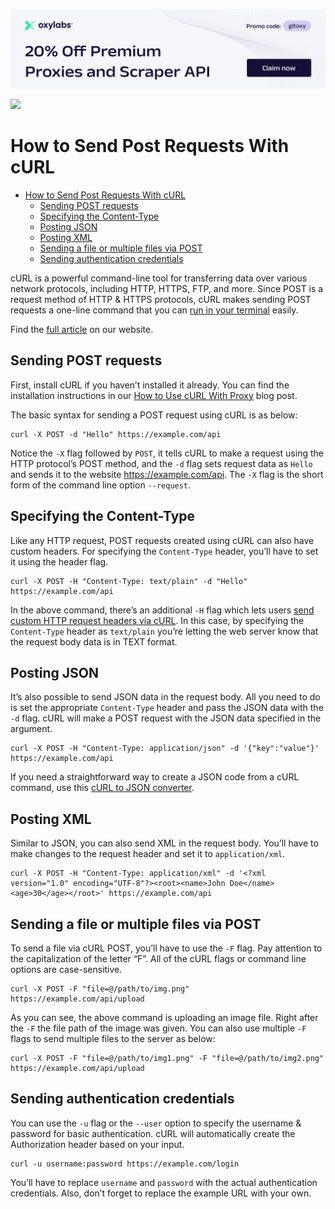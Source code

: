 [![Oxylabs promo code](https://raw.githubusercontent.com/oxylabs/product-integrations/refs/heads/master/Affiliate-Universal-1090x275.png)](https://oxylabs.go2cloud.org/aff_c?offer_id=7&aff_id=877&url_id=112)

[![](https://dcbadge.vercel.app/api/server/eWsVUJrnG5)](https://discord.gg/Pds3gBmKMH)

# How to Send Post Requests With cURL

- [How to Send Post Requests With cURL](#how-to-send-post-requests-with-curl)
  * [Sending POST requests](#sending-post-requests)
  * [Specifying the Content-Type](#specifying-the-content-type)
  * [Posting JSON](#posting-json)
  * [Posting XML](#posting-xml)
  * [Sending a file or multiple files via POST](#sending-a-file-or-multiple-files-via-post)
  * [Sending authentication credentials](#sending-authentication-credentials)

cURL is a powerful command-line tool for transferring data over various network protocols, including HTTP, HTTPS, FTP, and more. Since POST is a request method of HTTP & HTTPS protocols, cURL makes sending POST requests a one-line command that you can [run in your terminal](https://oxylabs.io/resources/integrations/terminal) easily. 

Find the [full article](https://oxylabs.io/blog/curl-post-requests) on our website.

## Sending POST requests

First, install cURL if you haven’t installed it already. You can find the installation instructions in our [How to Use cURL With Proxy](https://oxylabs.io/blog/curl-with-proxy) blog post.

The basic syntax for sending a POST request using cURL is as below:

```
curl -X POST -d "Hello" https://example.com/api
```

Notice the ```-X``` flag followed by ```POST```, it tells cURL to make a request using the HTTP protocol’s POST method, and the ```-d``` flag sets request data as ```Hello``` and sends it to the website https://example.com/api. The ```-X``` flag is the short form of the command line option ```--request```. 

## Specifying the Content-Type

Like any HTTP request, POST requests created using cURL can also have custom headers. For specifying the ```Content-Type``` header, you’ll have to set it using the header flag. 

```
curl -X POST -H "Content-Type: text/plain" -d "Hello" https://example.com/api
```

In the above command, there’s an additional ```-H``` flag which lets users [send custom HTTP request headers via cURL](https://oxylabs.io/blog/curl-send-headers). In this case, by specifying the ```Content-Type``` header as ```text/plain``` you’re letting the web server know that the request body data is in TEXT format. 

## Posting JSON

It’s also possible to send JSON data in the request body. All you need to do is set the appropriate ```Content-Type``` header and pass the JSON data with the ```-d``` flag. cURL will make a POST request with the JSON data specified in the argument.

```
curl -X POST -H "Content-Type: application/json" -d '{"key":"value"}' https://example.com/api
```

If you need a straightforward way to create a JSON code from a cURL command, use this [cURL to JSON converter](https://oxylabs.io/tools/curl-converter/json).

## Posting XML

Similar to JSON, you can also send XML in the request body. You’ll have to make changes to the request header and set it to ```application/xml```.

```
curl -X POST -H "Content-Type: application/xml" -d '<?xml version="1.0" encoding="UTF-8"?><root><name>John Doe</name><age>30</age></root>' https://example.com/api
```

## Sending a file or multiple files via POST

To send a file via cURL POST, you’ll have to use the ```-F``` flag. Pay attention to the capitalization of the letter “F”. All of the cURL flags or command line options are case-sensitive.

```
curl -X POST -F "file=@/path/to/img.png" https://example.com/api/upload
```

As you can see, the above command is uploading an image file. Right after the ```-F``` the file path of the image was given. You can also use multiple ```-F``` flags to send multiple files to the server as below:

```
curl -X POST -F "file=@/path/to/img1.png" -F "file=@/path/to/img2.png" https://example.com/api/upload
```

## Sending authentication credentials

You can use the ```-u``` flag or the ```--user``` option to specify the username & password for basic authentication. cURL will automatically create the Authorization header based on your input. 

```
curl -u username:password https://example.com/login
```

You’ll have to replace ```username``` and ```password``` with the actual authentication credentials. Also, don’t forget to replace the example URL with your own.
